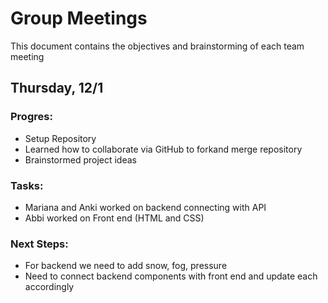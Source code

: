 # Group Meetings
This document contains the objectives and brainstorming of each team meeting
## Thursday, 12/1
### Progres:
- Setup Repository
- Learned how to collaborate via GitHub to forkand merge repository
- Brainstormed project ideas
### Tasks:
- Mariana and Anki worked on backend connecting with API
- Abbi worked on Front end (HTML and CSS)
### Next Steps:
- For backend we need to add snow, fog, pressure
- Need to connect backend components with front end and update each accordingly
